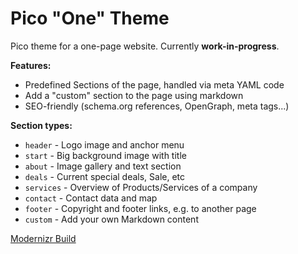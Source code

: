 Pico "One" Theme
==============

Pico theme for a one-page website. Currently **work-in-progress**.

**Features:**

- Predefined Sections of the page, handled via meta YAML code
- Add a "custom" section to the page using markdown
- SEO-friendly (schema.org references, OpenGraph, meta tags...)

**Section types:**

- `header` - Logo image and anchor menu
- `start` - Big background image with title
- `about` - Image gallery and text section
- `deals` - Current special deals, Sale, etc
- `services` - Overview of Products/Services of a company
- `contact` - Contact data and map
- `footer` - Copyright and footer links, e.g. to another page
- `custom` - Add your own Markdown content

[Modernizr Build](https://codepen.io/anon/pen/WzQwej)